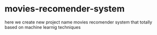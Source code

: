 # movies-recomender-system
here we create new project name movies recomender system that totally based on machine learnig techniques
